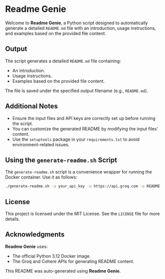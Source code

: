 # **Readme Genie**

Welcome to **Readme Genie**, a Python script designed to automatically generate a detailed `README.md` file with an introduction, usage instructions, and examples based on the provided file content.

## Output

The script generates a detailed `README.md` file containing:

- An introduction.
- Usage instructions.
- Examples based on the provided file content.

The file is saved under the specified output filename (e.g., `README.md`).

## Additional Notes

- Ensure the input files and API keys are correctly set up before running the script.
- You can customize the generated README by modifying the input files' content.
- Use the `setuptools` package in your `requirements.txt` to avoid environment-related issues.

## Using the `generate-readme.sh` Script

The `generate-readme.sh` script is a convenience wrapper for running the Docker container. Use it as follows:

```bash
./generate-readme.sh -a your_api_key -u https://api.groq.com -o README.md path/to/file1.py path/to/file2.py
```

## License

This project is licensed under the MIT License. See the `LICENSE` file for more details.

## Acknowledgments

**Readme Genie** uses:

- The official Python 3.12 Docker image.
- The Groq and Cohere APIs for generating README content.

This README was auto-generated using **Readme Genie**.

